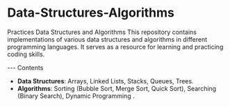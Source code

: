 # Data-Structures-Algorithms
Practices Data Structures and Algorithms
This repository contains implementations of various data structures and algorithms in different programming languages. It serves as a resource for learning and practicing coding skills.

--- Contents
- **Data Structures**: Arrays, Linked Lists, Stacks, Queues, Trees.
- **Algorithms**: Sorting (Bubble Sort, Merge Sort, Quick Sort), Searching (Binary Search), Dynamic Programming .